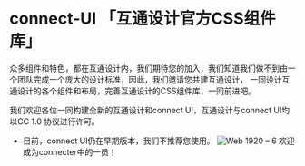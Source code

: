 # connect-UI 「互通设计官方CSS组件库」
众多组件和特色，都在互通设计内，我们期待您的加入，我们知道我们做不到由一个团队完成一个庞大的设计标准，因此，我们邀请您共建互通设计，
一同设计互通设计的各个组件和布局，完善互通设计的CSS组件库，一同前进吧。

我们欢迎各位一同构建全新的互通设计和connect UI，互通设计与connect UI均以CC 1.0 协议进行许可。
* 目前，connect UI仍在早期版本，我们不推荐您使用。
![Web 1920 – 6](https://user-images.githubusercontent.com/54568547/132507074-18bb3ba2-cce0-4f83-8ba6-355888d44fb5.png)
欢迎成为connecter中的一员！
